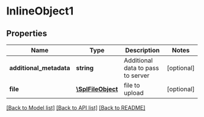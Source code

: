 # InlineObject1

## Properties
Name | Type | Description | Notes
------------ | ------------- | ------------- | -------------
**additional_metadata** | **string** | Additional data to pass to server | [optional] 
**file** | [**\SplFileObject**](\SplFileObject.md) | file to upload | [optional] 

[[Back to Model list]](../README.md#documentation-for-models) [[Back to API list]](../README.md#documentation-for-api-endpoints) [[Back to README]](../README.md)


